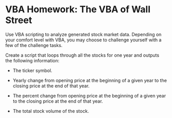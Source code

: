 # VBA Homework: The VBA of Wall Street

Use VBA scripting to analyze generated stock market data. Depending on your comfort level with VBA, you may choose to challenge yourself with a few of the challenge tasks.

Create a script that loops through all the stocks for one year and outputs the following information:

  * The ticker symbol.

  * Yearly change from opening price at the beginning of a given year to the closing price at the end of that year.

  * The percent change from opening price at the beginning of a given year to the closing price at the end of that year.

  * The total stock volume of the stock.
